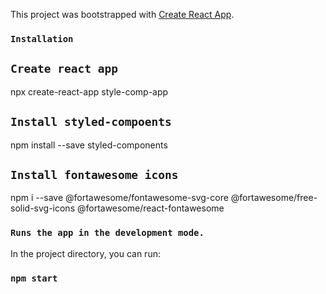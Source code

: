 This project was bootstrapped with [Create React App](https://github.com/facebook/create-react-app).

### `Installation`

## `Create react app`

npx create-react-app style-comp-app

## `Install styled-compoents`

npm install --save styled-components

## `Install fontawesome icons`

npm i --save @fortawesome/fontawesome-svg-core @fortawesome/free-solid-svg-icons @fortawesome/react-fontawesome

### `Runs the app in the development mode.`

In the project directory, you can run:

### `npm start`
